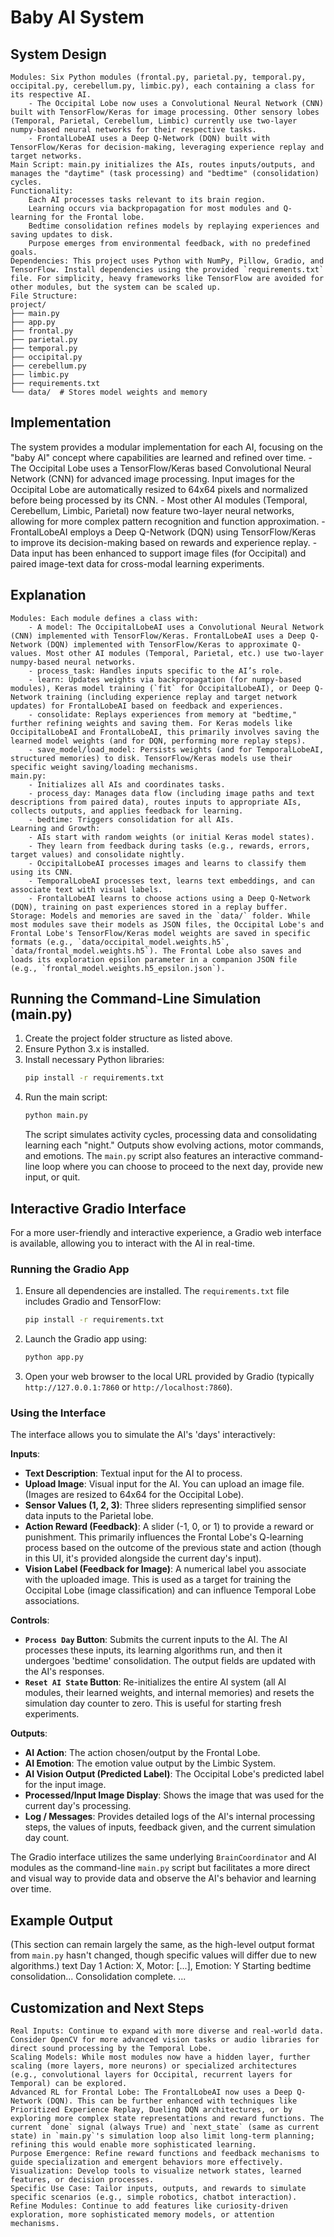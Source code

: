 # Baby AI System

## System Design

    Modules: Six Python modules (frontal.py, parietal.py, temporal.py, occipital.py, cerebellum.py, limbic.py), each containing a class for its respective AI.
        - The Occipital Lobe now uses a Convolutional Neural Network (CNN) built with TensorFlow/Keras for image processing. Other sensory lobes (Temporal, Parietal, Cerebellum, Limbic) currently use two-layer numpy-based neural networks for their respective tasks.
        - FrontalLobeAI uses a Deep Q-Network (DQN) built with TensorFlow/Keras for decision-making, leveraging experience replay and target networks.
    Main Script: main.py initializes the AIs, routes inputs/outputs, and manages the "daytime" (task processing) and "bedtime" (consolidation) cycles.
    Functionality:
        Each AI processes tasks relevant to its brain region.
        Learning occurs via backpropagation for most modules and Q-learning for the Frontal lobe.
        Bedtime consolidation refines models by replaying experiences and saving updates to disk.
        Purpose emerges from environmental feedback, with no predefined goals.
    Dependencies: This project uses Python with NumPy, Pillow, Gradio, and TensorFlow. Install dependencies using the provided `requirements.txt` file. For simplicity, heavy frameworks like TensorFlow are avoided for other modules, but the system can be scaled up.
    File Structure:
    project/
    ├── main.py
    ├── app.py
    ├── frontal.py
    ├── parietal.py
    ├── temporal.py
    ├── occipital.py
    ├── cerebellum.py
    ├── limbic.py
    ├── requirements.txt
    └── data/  # Stores model weights and memory

## Implementation

The system provides a modular implementation for each AI, focusing on the "baby AI" concept where capabilities are learned and refined over time.
    - The Occipital Lobe uses a TensorFlow/Keras based Convolutional Neural Network (CNN) for advanced image processing. Input images for the Occipital Lobe are automatically resized to 64x64 pixels and normalized before being processed by its CNN.
    - Most other AI modules (Temporal, Cerebellum, Limbic, Parietal) now feature two-layer neural networks, allowing for more complex pattern recognition and function approximation.
    - FrontalLobeAI employs a Deep Q-Network (DQN) using TensorFlow/Keras to improve its decision-making based on rewards and experience replay.
    - Data input has been enhanced to support image files (for Occipital) and paired image-text data for cross-modal learning experiments.

## Explanation

    Modules: Each module defines a class with:
        - A model: The OccipitalLobeAI uses a Convolutional Neural Network (CNN) implemented with TensorFlow/Keras. FrontalLobeAI uses a Deep Q-Network (DQN) implemented with TensorFlow/Keras to approximate Q-values. Most other AI modules (Temporal, Parietal, etc.) use two-layer numpy-based neural networks.
        - process_task: Handles inputs specific to the AI’s role.
        - learn: Updates weights via backpropagation (for numpy-based modules), Keras model training (`fit` for OccipitalLobeAI), or Deep Q-Network training (including experience replay and target network updates) for FrontalLobeAI based on feedback and experiences.
        - consolidate: Replays experiences from memory at "bedtime," further refining weights and saving them. For Keras models like OccipitalLobeAI and FrontalLobeAI, this primarily involves saving the learned model weights (and for DQN, performing more replay steps).
        - save_model/load_model: Persists weights (and for TemporalLobeAI, structured memories) to disk. TensorFlow/Keras models use their specific weight saving/loading mechanisms.
    main.py:
        - Initializes all AIs and coordinates tasks.
        - process_day: Manages data flow (including image paths and text descriptions from paired data), routes inputs to appropriate AIs, collects outputs, and applies feedback for learning.
        - bedtime: Triggers consolidation for all AIs.
    Learning and Growth:
        - AIs start with random weights (or initial Keras model states).
        - They learn from feedback during tasks (e.g., rewards, errors, target values) and consolidate nightly.
        - OccipitalLobeAI processes images and learns to classify them using its CNN.
        - TemporalLobeAI processes text, learns text embeddings, and can associate text with visual labels.
        - FrontalLobeAI learns to choose actions using a Deep Q-Network (DQN), training on past experiences stored in a replay buffer.
    Storage: Models and memories are saved in the `data/` folder. While most modules save their models as JSON files, the Occipital Lobe's and Frontal Lobe's TensorFlow/Keras model weights are saved in specific formats (e.g., `data/occipital_model.weights.h5`, `data/frontal_model.weights.h5`). The Frontal Lobe also saves and loads its exploration epsilon parameter in a companion JSON file (e.g., `frontal_model.weights.h5_epsilon.json`).

## Running the Command-Line Simulation (main.py)

1.  Create the project folder structure as listed above.
2.  Ensure Python 3.x is installed.
3.  Install necessary Python libraries:
    ```bash
    pip install -r requirements.txt
    ```
4.  Run the main script:
    ```bash
    python main.py
    ```
    The script simulates activity cycles, processing data and consolidating learning each "night." Outputs show evolving actions, motor commands, and emotions. The `main.py` script also features an interactive command-line loop where you can choose to proceed to the next day, provide new input, or quit.

## Interactive Gradio Interface

For a more user-friendly and interactive experience, a Gradio web interface is available, allowing you to interact with the AI in real-time.

### Running the Gradio App

1.  Ensure all dependencies are installed. The `requirements.txt` file includes Gradio and TensorFlow:
    ```bash
    pip install -r requirements.txt
    ```
2.  Launch the Gradio app using:
    ```bash
    python app.py
    ```
3.  Open your web browser to the local URL provided by Gradio (typically `http://127.0.0.1:7860` or `http://localhost:7860`).

### Using the Interface

The interface allows you to simulate the AI's 'days' interactively:

**Inputs**:
*   **Text Description**: Textual input for the AI to process.
*   **Upload Image**: Visual input for the AI. You can upload an image file. (Images are resized to 64x64 for the Occipital Lobe).
*   **Sensor Values (1, 2, 3)**: Three sliders representing simplified sensor data inputs to the Parietal lobe.
*   **Action Reward (Feedback)**: A slider (-1, 0, or 1) to provide a reward or punishment. This primarily influences the Frontal Lobe's Q-learning process based on the outcome of the previous state and action (though in this UI, it's provided alongside the current day's input).
*   **Vision Label (Feedback for Image)**: A numerical label you associate with the uploaded image. This is used as a target for training the Occipital Lobe (image classification) and can influence Temporal Lobe associations.

**Controls**:
*   **`Process Day` Button**: Submits the current inputs to the AI. The AI processes these inputs, its learning algorithms run, and then it undergoes 'bedtime' consolidation. The output fields are updated with the AI's responses.
*   **`Reset AI State` Button**: Re-initializes the entire AI system (all AI modules, their learned weights, and internal memories) and resets the simulation day counter to zero. This is useful for starting fresh experiments.

**Outputs**:
*   **AI Action**: The action chosen/output by the Frontal Lobe.
*   **AI Emotion**: The emotion value output by the Limbic System.
*   **AI Vision Output (Predicted Label)**: The Occipital Lobe's predicted label for the input image.
*   **Processed/Input Image Display**: Shows the image that was used for the current day's processing.
*   **Log / Messages**: Provides detailed logs of the AI's internal processing steps, the values of inputs, feedback given, and the current simulation day count.

The Gradio interface utilizes the same underlying `BrainCoordinator` and AI modules as the command-line `main.py` script but facilitates a more direct and visual way to provide data and observe the AI's behavior and learning over time.

## Example Output
(This section can remain largely the same, as the high-level output format from `main.py` hasn't changed, though specific values will differ due to new algorithms.)
text
Day 1
Action: X, Motor: [...], Emotion: Y
Starting bedtime consolidation...
Consolidation complete.
...

## Customization and Next Steps

    Real Inputs: Continue to expand with more diverse and real-world data. Consider OpenCV for more advanced vision tasks or audio libraries for direct sound processing by the Temporal Lobe.
    Scaling Models: While most modules now have a hidden layer, further scaling (more layers, more neurons) or specialized architectures (e.g., convolutional layers for Occipital, recurrent layers for Temporal) can be explored.
    Advanced RL for Frontal Lobe: The FrontalLobeAI now uses a Deep Q-Network (DQN). This can be further enhanced with techniques like Prioritized Experience Replay, Dueling DQN architectures, or by exploring more complex state representations and reward functions. The current `done` signal (always True) and `next_state` (same as current state) in `main.py`'s simulation loop also limit long-term planning; refining this would enable more sophisticated learning.
    Purpose Emergence: Refine reward functions and feedback mechanisms to guide specialization and emergent behaviors more effectively.
    Visualization: Develop tools to visualize network states, learned features, or decision processes.
    Specific Use Case: Tailor inputs, outputs, and rewards to simulate specific scenarios (e.g., simple robotics, chatbot interaction).
    Refine Modules: Continue to add features like curiosity-driven exploration, more sophisticated memory models, or attention mechanisms.
